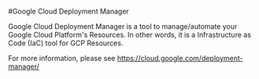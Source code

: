 #Google Cloud Deployment Manager

Google Cloud Deployment Manager is a tool to manage/automate your Google Cloud Platform's Resources.  In other words, it is a Infrastructure as Code (IaC) tool for GCP Resources.

For more information, please see https://cloud.google.com/deployment-manager/
